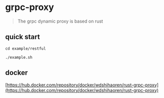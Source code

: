 # grpc-proxy
> The grpc dynamic proxy is based on rust

## quick start
```shell
cd example/restful

./example.sh
```

## docker

[https://hub.docker.com/repository/docker/wdshihaoren/rust-grpc-proxy](https://hub.docker.com/repository/docker/wdshihaoren/rust-grpc-proxy)